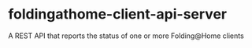 # foldingathome-client-api-server
A REST API that reports the status of one or more Folding@Home clients
